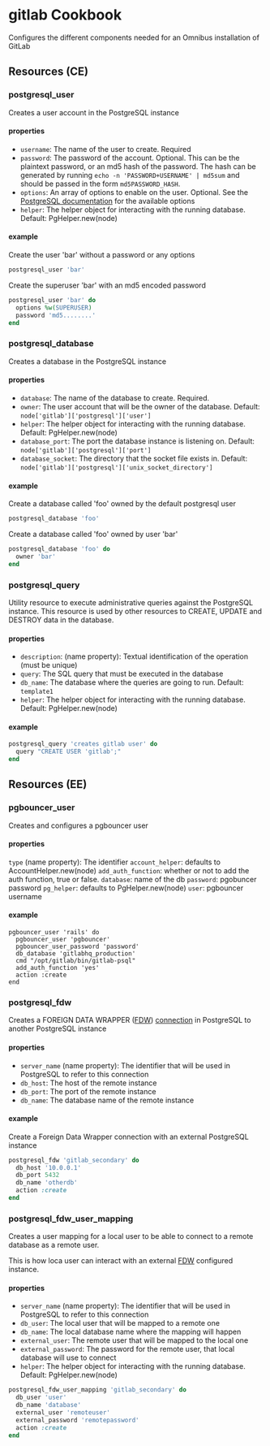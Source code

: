 # gitlab Cookbook

Configures the different components needed for an Omnibus installation of GitLab

## Resources (CE)

### postgresql_user

Creates a user account in the PostgreSQL instance

#### properties

* `username`: The name of the user to create. Required
* `password`: The password of the account. Optional. This can be the plaintext password, or an md5 hash of the password. The hash can be generated by running `echo -n 'PASSWORD+USERNAME' | md5sum` and should be passed in the form `md5PASSWORD_HASH`.
* `options`: An array of options to enable on the user. Optional. See the [PostgreSQL documentation](https://www.postgresql.org/docs/9.6/static/sql-createuser.html) for the available options
* `helper`: The helper object for interacting with the running database. Default: PgHelper.new(node)

#### example

Create the user 'bar' without a password or any options

```ruby
postgresql_user 'bar'
```

Create the superuser 'bar' with an md5 encoded password
```ruby
postgresql_user 'bar' do
  options %w(SUPERUSER)
  password 'md5........'
end
```

### postgresql_database

Creates a database in the PostgreSQL instance

#### properties

* `database`: The name of the database to create. Required.
* `owner`: The user account that will be the owner of the database. Default: `node['gitlab']['postgresql']['user']`
* `helper`: The helper object for interacting with the running database. Default: PgHelper.new(node)
* `database_port`: The port the database instance is listening on. Default: `node['gitlab']['postgresql']['port']`
* `database_socket`: The directory that the socket file exists in. Default: `node['gitlab']['postgresql']['unix_socket_directory']`

#### example

Create a database called 'foo' owned by the default postgresql user

```ruby
postgresql_database 'foo'
```

Create a database called 'foo' owned by user 'bar'

```ruby
postgresql_database 'foo' do
  owner 'bar'
end
```

### postgresql_query

Utility resource to execute administrative queries against the PostgreSQL instance.
This resource is used by other resources to CREATE, UPDATE and DESTROY data in the database.

#### properties

* `description`: (name property): Textual identification of the operation (must be unique)
* `query`: The SQL query that must be executed in the database
* `db_name`: The database where the queries are going to run. Default: `template1`
* `helper`: The helper object for interacting with the running database. Default: PgHelper.new(node)

#### example

```ruby
postgresql_query 'creates gitlab user' do
  query "CREATE USER 'gitlab';" 
end
```

## Resources (EE)

### pgbouncer_user

Creates and configures a pgbouncer user

#### properties

`type` (name property): The identifier
`account_helper`: defaults to AccountHelper.new(node)
`add_auth_function`: whether or not to add the auth function, true or false.
`database`: name of the db
`password`: pgobuncer password
`pg_helper`: defaults to PgHelper.new(node)
`user`: pgbouncer username

#### example

```
pgbouncer_user 'rails' do
  pgbouncer_user 'pgbouncer'
  pgbouncer_user_password 'password'
  db_database 'gitlabhq_production'
  cmd "/opt/gitlab/bin/gitlab-psql"
  add_auth_function 'yes'
  action :create
end
```

### postgresql_fdw

Creates a FOREIGN DATA WRAPPER ([FDW]) [connection][FDW-CONNECTION] in PostgreSQL to another PostgreSQL instance

#### properties

* `server_name` (name property): The identifier that will be used in PostgreSQL to refer to this connection
* `db_host`: The host of the remote instance 
* `db_port`: The port of the remote instance
* `db_name`: The database name of the remote instance

#### example

Create a Foreign Data Wrapper connection with an external PostgreSQL instance

```ruby
postgresql_fdw 'gitlab_secondary' do
  db_host '10.0.0.1'
  db_port 5432
  db_name 'otherdb'
  action :create
end

```

### postgresql_fdw_user_mapping

Creates a user mapping for a local user to be able to connect to a remote database as a remote user.

This is how loca user can interact with an external [FDW] configured instance.

#### properties

* `server_name` (name property): The identifier that will be used in PostgreSQL to refer to this connection
* `db_user`: The local user that will be mapped to a remote one
* `db_name`: The local database name where the mapping will happen
* `external_user`: The remote user that will be mapped to the local one
* `external_password`: The password for the remote user, that local database will use to connect
* `helper`: The helper object for interacting with the running database. Default: PgHelper.new(node)

```ruby
postgresql_fdw_user_mapping 'gitlab_secondary' do
  db_user 'user'
  db_name 'database'
  external_user 'remoteuser'
  external_password 'remotepassword'
  action :create
end
```

[FDW]: https://www.postgresql.org/docs/9.6/static/postgres-fdw.html
[FDW-CONNECTION]: https://www.postgresql.org/docs/9.6/static/sql-createserver.html
